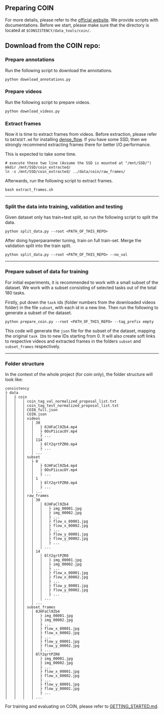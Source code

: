 ## Preparing COIN

For more details, please refer to the [official website](https://coin-dataset.github.io/). We provide scripts with documentations. Before we start, please make sure that the directory is located at `$CONSISTENCY/data_tools/coin/`.

## Download from the COIN repo: 
### Prepare annotations
Run the following script to download the annotations.
```
python download_annotations.py
```

### Prepare videos
Run the following script to prepare videos. 
```
python download_videos.py
```

### Extract frames
Now it is time to extract frames from videos. 
Before extraction, please refer to `DATASET.md` for installing [dense_flow](https://github.com/yjxiong/dense_flow).
If you have some SSD, then we strongly recommend extracting frames there for better I/O performance. 

This is expected to take some time.
```shell
# execute these two line (Assume the SSD is mounted at "/mnt/SSD/")
mkdir /mnt/SSD/coin_extracted/
ln -s /mnt/SSD/coin_extracted/ ../data/coin/raw_frames/
```
Afterwards, run the following script to extract frames.
```shell
bash extract_frames.sh
```

-------------------------------------------------------------
### Split the data into training, validation and testing

Given dataset only has train+test split, so run the following script to split the data.

```
python split_data.py --root <PATH_OF_THIS_REPO>
```

After doing hyperparameter tuning, train on full train-set. Merge the validation split into the train split.
```
python split_data.py --root <PATH_OF_THIS_REPO> --no_val 
```

-------------------------------------------------------

### Prepare subset of data for training
For initial experiments, it is recommended to work with a small subset of the dataset. We work with a subset consisting of selected tasks out of the total 180 tasks.

Firstly, put down the `task` ids (folder numbers from the downloaded videos folder) in the file `subset`, with each id in a new line. Then run the following to generate a subset of the dataset.

```
python prepare_coin.py --root <PATH_OF_THIS_REPO> --tag_prefix empty
```

This code will generate the `json` file for the subset of the dataset, mapping the original `task ID`s to new IDs starting from 0. It will also create soft links to respective videos and extracted frames in the folders `subset` and `subset_frames` respectively.

----------------------------------

<!-- ### Fetching proposal files
Run the follow scripts to fetch pre-computed tag proposals.
```shell
bash fetch_tag_proposals.sh
``` -->

### Folder structure
In the context of the whole project (for coin only), the folder structure will look like: 

```
consistency
├ data
│   ├ coin
│   │   │ coin_tag_val_normalized_proposal_list.txt
│   │   │ coin_tag_test_normalized_proposal_list.txt
│   │   │ COIN_full.json
│   │   │ COIN.json
│   │   │ videos
│   │   │   │ 30
│   │   │   │   ├ 0JHFaCl9Zb4.mp4
│   │   │   │   ├ 0OsP1icacOY.mp4
│   │   │   │   ├ ...
│   │   │   │ 114
│   │   │   │   ├ 0lY2qrtPZR0.mp4
│   │   │   │   ├ ...
│   │   │   │ ...
│   │   │ subset
│   │   │   ├ 0
│   │   │   │   ├ 0JHFaCl9Zb4.mp4
│   │   │   │   ├ 0OsP1icacOY.mp4
│   │   │   │   ├ ...
│   │   │   │ 1
│   │   │   │   ├ 0lY2qrtPZR0.mp4
│   │   │   │   ├ ...
│   │   │   │ ...
│   │   │ raw_frames
│   │   │   │ 30
│   │   │   │   │ 0JHFaCl9Zb4
│   │   │   │   │   ├ img_00001.jpg
│   │   │   │   │   ├ img_00002.jpg
│   │   │   │   │   ├ ...
│   │   │   │   │   ├ flow_x_00001.jpg
│   │   │   │   │   ├ flow_x_00002.jpg
│   │   │   │   │   ├ ...
│   │   │   │   │   ├ flow_y_00001.jpg
│   │   │   │   │   ├ flow_y_00002.jpg
│   │   │   │   │   ├ ...
│   │   │   │   │ ...
│   │   │   │ 14
│   │   │   │   │ 0lY2qrtPZR0
│   │   │   │   │   ├ img_00001.jpg
│   │   │   │   │   ├ img_00002.jpg
│   │   │   │   │   ├ ...
│   │   │   │   │   ├ flow_x_00001.jpg
│   │   │   │   │   ├ flow_x_00002.jpg
│   │   │   │   │   ├ ...
│   │   │   │   │   ├ flow_y_00001.jpg
│   │   │   │   │   ├ flow_y_00002.jpg
│   │   │   │   │   ├ ...
│   │   │   │   │ ...
│   │   │   │ ...
│   │   │ subset_frames
│   │   │   │ 0JHFaCl9Zb4
│   │   │   │   ├ img_00001.jpg
│   │   │   │   ├ img_00002.jpg
│   │   │   │   ├ ...
│   │   │   │   ├ flow_x_00001.jpg
│   │   │   │   ├ flow_x_00002.jpg
│   │   │   │   ├ ...
│   │   │   │   ├ flow_y_00001.jpg
│   │   │   │   ├ flow_y_00002.jpg
│   │   │   │   ├ ...
│   │   │   │ 0lY2qrtPZR0
│   │   │   │   ├ img_00001.jpg
│   │   │   │   ├ img_00002.jpg
│   │   │   │   ├ ...
│   │   │   │   ├ flow_x_00001.jpg
│   │   │   │   ├ flow_x_00002.jpg
│   │   │   │   ├ ...
│   │   │   │   ├ flow_y_00001.jpg
│   │   │   │   ├ flow_y_00002.jpg
│   │   │   │   ├ ...
│   │   │   │ ...
```

For training and evaluating on COIN, please refer to [GETTING_STARTED.md](https://github.com/arpanmangal/consistency/blob/master/GETTING_STARTED.md).
